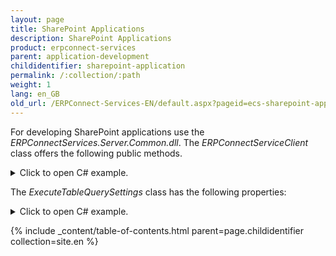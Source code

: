 ```yaml
---
layout: page
title: SharePoint Applications
description: SharePoint Applications
product: erpconnect-services
parent: application-development
childidentifier: sharepoint-application
permalink: /:collection/:path
weight: 1
lang: en_GB
old_url: /ERPConnect-Services-EN/default.aspx?pageid=ecs-sharepoint-applications
---
```


For developing SharePoint applications use the *ERPConnectServices.Server.Common.dll*.
The *ERPConnectServiceClient* class offers the following public methods.

<details>
<summary>Click to open C# example.</summary>
{% highlight csharp %}
#region ERPConnectServiceClient
///
/// Initializes a new instance of the ERPConnectServiceClient class.
///
public ERPConnectServiceClient()
  
///
/// Initializes a new instance of the ERPConnectServiceClient class with a given proxy instance.
///
/// The proxy instance.
public ERPConnectServiceClient(ERPConnectServiceApplicationProxy proxy)
  
///
/// Initializes a new instance of the ERPConnectServiceClient class with a given service context instance
/// and a SAP Logon Ticket (SSO ticket).
///
/// The service context.
public ERPConnectServiceClient(string applicationName, string ssoTicket)
  
///
/// Initializes a new instance of the ERPConnectServiceClient class with a given service context instance.
///
/// The service context.
public ERPConnectServiceClient(SPServiceContext serviceContext)
  
///
/// Initializes a new instance of the ERPConnectServiceClient class with a given service context instance and application name.
///
/// The service context.
/// The application name.
public ERPConnectServiceClient(SPServiceContext serviceContext, string applicationName)
#endregion
  
#region Connection Scope Operations
public void BeginConnectionScope()
public void EndConnectionScope()
#endregion
  
#region Function Module Operations
public ERPFunction CreateFunction(string name)
#endregion
  
#region Table Operations
public DataTable ExecuteTableQuery(string tableName)
public DataTable ExecuteTableQuery(string tableName, ExecuteTableQuerySettings settings)
#endregion
  
#region XQL Operations
public ERPDataTable ExecuteXQL(string query)
public ERPDataTable ExecuteXQL(string query, ERPXtractQLParameterCollection parameters)
public DataTable ExecuteXQLAndReturnDataTable(string query)
public DataTable ExecuteXQLAndReturnDataTable(string query, ERPXtractQLParameterCollection parameters)
#endregion
{% endhighlight %}
</details>


The *ExecuteTableQuerySettings* class has the following properties:

<details>
<summary>Click to open C# example.</summary>
{% highlight csharp %}
#region class ExecuteTableQuerySettings
public class ExecuteTableQuerySettings
    {
        public int RowSkip { get; set; }
        public int RowCount { get; set; }
        public string WhereClause { get; set; }
        public string OrderClause { get; set; }
        public string CustomFunction { get; set; }
        public bool UseMultibyteExtraction { get; set; }
        public ERPCollection Fields { get; set; }      
    }
#endregion
{% endhighlight %}
</details>

{% include _content/table-of-contents.html parent=page.childidentifier collection=site.en %}